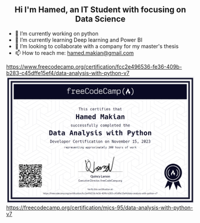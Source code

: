 <h2 align="center"> Hi I'm Hamed, an IT Student with focusing on Data Science </h2>


- 🔭 I’m currently working on python
- 🌱 I’m currently learning Deep learning and Power BI
- 👯 I’m looking to collaborate with a company for my master's thesis
- 📫 How to reach me: hamed.makian@gmail.com

https://www.freecodecamp.org/certification/fcc2e496536-fe36-409b-b283-c45dffe15ef4/data-analysis-with-python-v7
![Certificate](Data_Analysis_with_Python.PNG)
https://freecodecamp.org/certification/mjcs-95/data-analysis-with-python-v7
